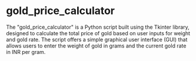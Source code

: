 # gold_price_calculator
The "gold_price_calculator" is a Python script built using the Tkinter library, designed to calculate the total price of gold based on user inputs for weight and gold rate. The script offers a simple graphical user interface (GUI) that allows users to enter the weight of gold in grams and the current gold rate in INR per gram.
